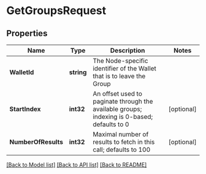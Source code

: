 # GetGroupsRequest

## Properties
Name | Type | Description | Notes
------------ | ------------- | ------------- | -------------
**WalletId** | **string** | The Node-specific identifier of the Wallet that is to leave the Group | 
**StartIndex** | **int32** | An offset used to paginate through the available groups; indexing is 0-based; defaults to 0 | [optional] 
**NumberOfResults** | **int32** | Maximal number of results to fetch in this call; defaults to 100 | [optional] 

[[Back to Model list]](../README.md#documentation-for-models) [[Back to API list]](../README.md#documentation-for-api-endpoints) [[Back to README]](../README.md)


